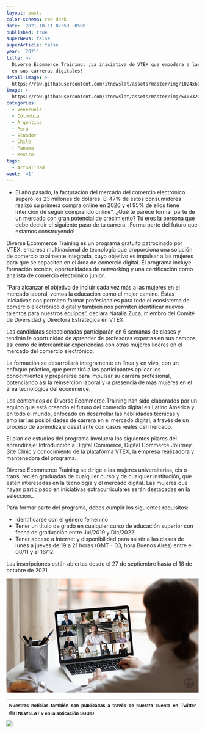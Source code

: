 ```yaml
---
layout: posts
color-schema: red-dark
date: '2021-10-11 07:53 -0500'
published: true
superNews: false
superArticle: false
year: '2021'
title: >-
  Diverse Ecommerce Training: ¡La iniciativa de VTEX que empodera a las mujeres
  en sus carreras digitales!
detail-image: >-
  https://raw.githubusercontent.com/itnewslat/assets/master/img/1024x680/Clases-VideoConferencias-g.jpg
image: >-
  https://raw.githubusercontent.com/itnewslat/assets/master/img/540x320/Clases-VideoConferencias-p.jpg
categories:
  - Venezuela
  - Colombia
  - Argentina
  - Perú
  - Ecuador
  - Chile
  - Panama
  - Mexico
tags:
  - Actualidad
week: '41'
---
```

- El año pasado, la facturación del mercado del comercio electrónico superó los 23 millones de dólares. El 47% de estos consumidores realizó su primera compra online en 2020 y el 95% de ellos tiene intención de seguir comprando online*. ¿Qué te parece formar parte de un mercado con gran potencial de crecimiento? Tú eres la persona que debe decidir el siguiente paso de tu carrera. ¡Forma parte del futuro que estamos construyendo!

Diverse Ecommerce Training es un programa gratuito patrocinado por VTEX, empresa multinacional de tecnología que proporciona una solución de comercio totalmente integrada, cuyo objetivo es impulsar a las mujeres para que se capaciten en el área de comercio digital. El programa incluye formación técnica, oportunidades de networking y una certificación como analista de comercio electrónico junior.

“Para alcanzar el objetivo de incluir cada vez más a las mujeres en el mercado laboral, vemos la educación como el mejor camino. Estas iniciativas nos permiten formar profesionales para todo el ecosistema de comercio electrónico digital y también nos permiten identificar nuevos talentos para nuestros equipos”, declara Natália Zuca, miembro del Comité de Diversidad y Directora Estratégica en VTEX.

Las candidatas seleccionadas participarán en 6 semanas de clases y tendrán la oportunidad de aprender de profesoras expertas en sus campos, así como de intercambiar experiencias con otras mujeres líderes en el mercado del comercio electrónico.

La formación se desarrollará íntegramente en línea y en vivo, con un enfoque práctico, que permitirá a las participantes aplicar los conocimientos y prepararse para impulsar su carrera profesional, potenciando así la reinserción laboral y la presencia de más mujeres en el área tecnológica del ecommerce. 

Los contenidos de Diverse Ecommerce Training han sido elaborados por un equipo que está creando el futuro del comercio digital en Latino América y en todo el mundo, enfocado en desarrollar las habilidades técnicas y ampliar las posibilidades de carrera en el mercado digital, a través de un proceso de aprendizaje desafiante con casos reales del mercado. 

El plan de estudios del programa involucra los siguientes pilares del aprendizaje: Introducción a Digital Commerce, Digital Commerce Journey, Site Clinic y conocimiento de la plataforma VTEX,  la empresa realizadora y mantenedora del programa..

Diverse Ecommerce Training se dirige a las mujeres universitarias, cis o trans, recién graduadas de cualquier curso y de cualquier institución, que estén interesadas en la tecnología y el mercado digital. Las mujeres que hayan participado en iniciativas extracurriculares serán destacadas en la selección..

Para formar parte del programa, debes cumplir los siguientes requisitos:
- Identificarse con el género femenino
- Tener un título de grado en cualquier curso de educación superior con fecha de graduación entre Jul/2019 y Dic/2022
- Tener acceso a Internet y disponibilidad para asistir a las clases de lunes a jueves de 19 a 21 horas (GMT - 03, hora Buenos Aires) entre el 08/11 y el 16/12.

Las inscripciones están abiertas desde el 27 de septiembre hasta el 18 de octubre de 2021.

![](https://raw.githubusercontent.com/itnewslat/assets/master/img/540x320/Clases-VideoConferencias-p.jpg)

<table style="height: 42px;" width="569">
<tbody>
<tr>
<td style="text-align: justify;"><sub><strong>Nuestras noticias también son publicadas a través de nuestra cuenta en Twitter <a href="https://twitter.com/itnewslat?lang=es">@ITNEWSLAT</a> y en la aplicación <a href="https://squidapp.co/en/">SQUID</a></strong></sub></td>
</tr>
</tbody>
</table>

<img src="https://tracker.metricool.com/c3po.jpg?hash=56f88a41e39ab42c063cc51676587a04"/>
